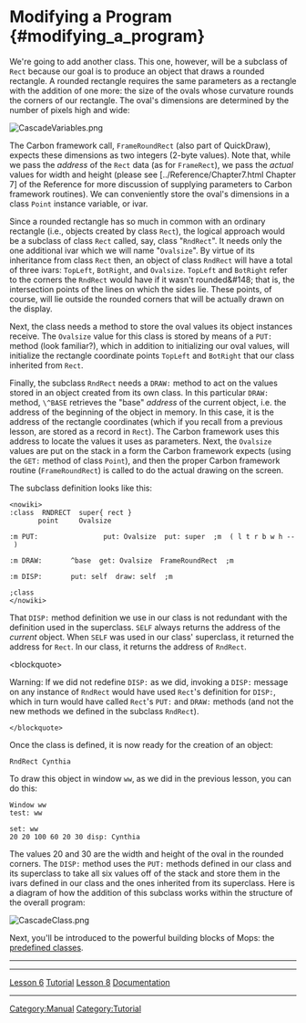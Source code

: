 Modifying a Program {#modifying_a_program}
===================

We're going to add another class. This one, however, will be a subclass
of `Rect` because our goal is to produce an object that
draws a rounded rectangle. A rounded rectangle requires the same
parameters as a rectangle with the addition of one more: the size of the
ovals whose curvature rounds the corners of our rectangle. The oval's
dimensions are determined by the number of pixels high and wide:

![](CascadeVariables.png "CascadeVariables.png")

The Carbon framework call, `FrameRoundRect` (also part of
QuickDraw), expects these dimensions as two integers (2-byte values).
Note that, while we pass the *address* of the `Rect` data
(as for `FrameRect`), we pass the *actual* values for
width and height (please see \[../Reference/Chapter7.html Chapter 7\] of
the Reference for more discussion of supplying parameters to Carbon
framework routines). We can conveniently store the oval's dimensions in
a class `Point` instance variable, or ivar.

Since a rounded rectangle has so much in common with an ordinary
rectangle (i.e., objects created by class `Rect`), the
logical approach would be a subclass of class `Rect`
called, say, class \"`RndRect`\". It needs only the one
additional ivar which we will name \"`Ovalsize`\". By
virtue of its inheritance from class `Rect` then, an
object of class `RndRect` will have a total of three
ivars: `TopLeft`, `BotRight`, and
`Ovalsize`. `TopLeft` and
`BotRight` refer to the corners the
`RndRect` would have if it wasn't rounded&\#148; that
is, the intersection points of the lines on which the sides lie. These
points, of course, will lie outside the rounded corners that will be
actually drawn on the display.

Next, the class needs a method to store the oval values its object
instances receive. The `Ovalsize` value for this class is
stored by means of a `PUT:` method (look familiar?),
which in addition to initializing our oval values, will initialize the
rectangle coordinate points `TopLeft` and
`BotRight` that our class inherited from
`Rect`.

Finally, the subclass `RndRect` needs a
`DRAW:` method to act on the values stored in an object
created from its own class. In this particular `DRAW:`
method, `\^BASE` retrieves the \"base\" *address* of the
current object, i.e. the address of the beginning of the object in
memory. In this case, it is the address of the rectangle coordinates
(which if you recall from a previous lesson, are stored as a record in
`Rect`). The Carbon framework uses this address to locate
the values it uses as parameters. Next, the `Ovalsize`
values are put on the stack in a form the Carbon framework expects
(using the `GET:` method of class
`Point`), and then the proper Carbon framework routine
(`FrameRoundRect`) is called to do the actual drawing on
the screen.

The subclass definition looks like this:

`<nowiki>`\
`:class  RNDRECT  super{ rect }`\
`       point     Ovalsize`

`:m PUT:                put: Ovalsize  put: super  ;m  ( l t r b w h -- )`

`:m DRAW:       ^base  get: Ovalsize  FrameRoundRect  ;m`

`:m DISP:       put: self  draw: self  ;m`

`;class`\
`</nowiki>`

That `DISP:` method definition we use in our class is not
redundant with the definition used in the superclass.
`SELF` always returns the address of the *current*
object. When `SELF` was used in our class' superclass,
it returned the address for `Rect`. In our class, it
returns the address of `RndRect`.

\<blockquote\>

Warning: If we did not redefine `DISP:` as we did,
invoking a `DISP:` message on any instance of
`RndRect` would have used `Rect`'s
definition for `DISP:`, which in turn would have called
`Rect`'s `PUT:` and
`DRAW:` methods (and not the new methods we defined in
the subclass `RndRect`).

`</blockquote>`

Once the class is defined, it is now ready for the creation of an
object:

`RndRect Cynthia`

To draw this object in window `ww`, as we did in the
previous lesson, you can do this:

`Window ww`\
`test: ww`

`set: ww`\
`20 20 100 60 20 30 disp: Cynthia`

The values 20 and 30 are the width and height of the oval in the rounded
corners. The `DISP:` method uses the
`PUT:` methods defined in our class and its superclass to
take all six values off of the stack and store them in the ivars defined
in our class and the ones inherited from its superclass. Here is a
diagram of how the addition of this subclass works within the structure
of the overall program:

![](CascadeClass.png "CascadeClass.png")

Next, you'll be introduced to the powerful building blocks of Mops: the
[predefined classes](Classes).

------------------------------------------------------------------------

  ------------------------------------------- --------------------------------- ---------------------------------
  [Lesson 6](Lesson_6)             [Tutorial](Tutorial)   [Lesson 8](Lesson_8)
  [Documentation](Documentation)                                     
  ------------------------------------------- --------------------------------- ---------------------------------

[Category:Manual](Category:Manual)
[Category:Tutorial](Category:Tutorial)
